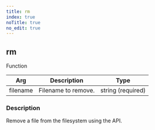 ```yaml
---
title: rm
index: true
noTitle: true
no_edit: true
---
```




<div class="vql_item"></div>


## rm
<span class='vql_type pull-right page-header'>Function</span>



<div class="vqlargs"></div>

Arg | Description | Type
----|-------------|-----
filename|Filename to remove.|string (required)

### Description

Remove a file from the filesystem using the API.


